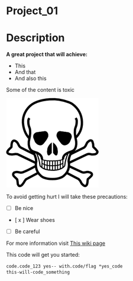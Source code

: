 # Project_01

# Description

**A great project that will achieve:**

* This
* And that
* And also this 

Some of the content is toxic

![img text](img/Toxic.png)

To avoid getting hurt I will take these precautions:

- [ ] Be nice
- [ x ] Wear shoes
- [ ] Be careful

For more information visit [This wiki page](https://en.wikipedia.org/wiki/Toxic_bird)

This code will get you started:

```
code.code_123 yes-- with.code/flag *yes_code 
this-will-code_something

```

